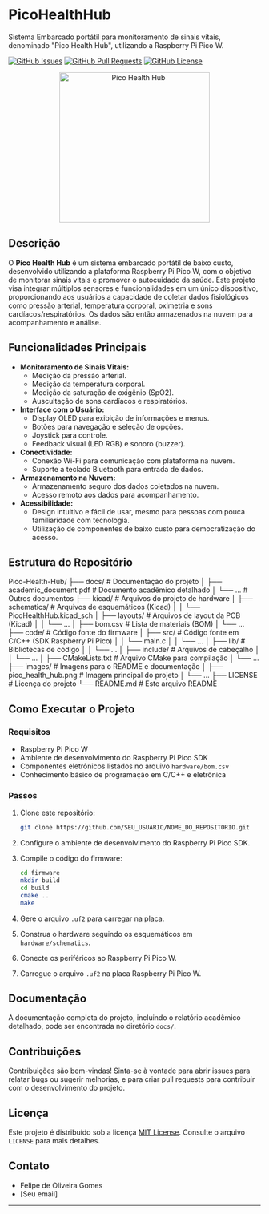 # PicoHealthHub
Sistema Embarcado portátil para monitoramento de sinais vitais, denominado "Pico Health Hub", utilizando a Raspberry Pi Pico W.

[![GitHub Issues](https://img.shields.io/github/issues/FelipeOlliver/PicoHealthHub?style=flat-square)](https://github.com/FelipeOlliver/PicoHealthHub/issues)
[![GitHub Pull Requests](https://img.shields.io/github/pulls/FelipeOlliver/PicoHealthHub?style=flat-square)](https://github.com/FelipeOlliver/PicoHealthHub/pulls)
[![GitHub License](https://img.shields.io/github/license/FelipeOlliver/PicoHealthHub?style=flat-square)](https://github.com/FelipeOlliver/PicoHealthHub/blob/main/LICENSE)

<p align="center">
 <img src = ![pico_health_hub_circuito-1](https://github.com/user-attachments/assets/3a3e1d5d-bdb3-43cc-b81f-520606365743) alt="Pico Health Hub" width="300">
</p>


## Descrição

O **Pico Health Hub** é um sistema embarcado portátil de baixo custo, desenvolvido utilizando a plataforma Raspberry Pi Pico W, com o objetivo de monitorar sinais vitais e promover o autocuidado da saúde. Este projeto visa integrar múltiplos sensores e funcionalidades em um único dispositivo, proporcionando aos usuários a capacidade de coletar dados fisiológicos como pressão arterial, temperatura corporal, oximetria e sons cardíacos/respiratórios. Os dados são então armazenados na nuvem para acompanhamento e análise.

## Funcionalidades Principais

*   **Monitoramento de Sinais Vitais:**
    *   Medição da pressão arterial.
    *   Medição da temperatura corporal.
    *   Medição da saturação de oxigênio (SpO2).
    *   Auscultação de sons cardíacos e respiratórios.
*   **Interface com o Usuário:**
    *   Display OLED para exibição de informações e menus.
    *   Botões para navegação e seleção de opções.
    *   Joystick para controle.
    *   Feedback visual (LED RGB) e sonoro (buzzer).
*   **Conectividade:**
    *   Conexão Wi-Fi para comunicação com plataforma na nuvem.
    *   Suporte a teclado Bluetooth para entrada de dados.
*   **Armazenamento na Nuvem:**
    *   Armazenamento seguro dos dados coletados na nuvem.
    *   Acesso remoto aos dados para acompanhamento.
*   **Acessibilidade:**
    *   Design intuitivo e fácil de usar, mesmo para pessoas com pouca familiaridade com tecnologia.
    *   Utilização de componentes de baixo custo para democratização do acesso.

## Estrutura do Repositório
Pico-Health-Hub/
├── docs/ # Documentação do projeto
│ ├── academic_document.pdf # Documento acadêmico detalhado
│ └── ... # Outros documentos
├── kicad/ # Arquivos do projeto de hardware
│ ├── schematics/ # Arquivos de esquemáticos (Kicad)
│ │ └── PicoHealthHub.kicad_sch
│ ├── layouts/ # Arquivos de layout da PCB (Kicad)
│ │ └── ...
│ ├── bom.csv # Lista de materiais (BOM)
│ └── ...
├── code/ # Código fonte do firmware
│ ├── src/ # Código fonte em C/C++ (SDK Raspberry Pi Pico)
│ │ └── main.c
│ │ └── ...
│ ├── lib/ # Bibliotecas de código
│ │ └── ...
│ ├── include/ # Arquivos de cabeçalho
│ │ └── ...
│ ├── CMakeLists.txt # Arquivo CMake para compilação
│ └── ...
├── images/ # Imagens para o README e documentação
│ ├── pico_health_hub.png # Imagem principal do projeto
│ └── ...
├── LICENSE # Licença do projeto
└── README.md # Este arquivo README

## Como Executar o Projeto

### Requisitos

*   Raspberry Pi Pico W
*   Ambiente de desenvolvimento do Raspberry Pi Pico SDK
*   Componentes eletrônicos listados no arquivo `hardware/bom.csv`
*   Conhecimento básico de programação em C/C++ e eletrônica

### Passos

1.  Clone este repositório:

    ```bash
    git clone https://github.com/SEU_USUARIO/NOME_DO_REPOSITORIO.git
    ```
2.  Configure o ambiente de desenvolvimento do Raspberry Pi Pico SDK.
3.  Compile o código do firmware:

    ```bash
    cd firmware
    mkdir build
    cd build
    cmake ..
    make
    ```
4.  Gere o arquivo `.uf2` para carregar na placa.
5.  Construa o hardware seguindo os esquemáticos em `hardware/schematics`.
6.  Conecte os periféricos ao Raspberry Pi Pico W.
7.  Carregue o arquivo `.uf2` na placa Raspberry Pi Pico W.

## Documentação

A documentação completa do projeto, incluindo o relatório acadêmico detalhado, pode ser encontrada no diretório `docs/`.

## Contribuições

Contribuições são bem-vindas! Sinta-se à vontade para abrir issues para relatar bugs ou sugerir melhorias, e para criar pull requests para contribuir com o desenvolvimento do projeto.

## Licença

Este projeto é distribuído sob a licença [MIT License](https://github.com/SEU_USUARIO/NOME_DO_REPOSITORIO/blob/main/LICENSE). Consulte o arquivo `LICENSE` para mais detalhes.

## Contato

*   Felipe de Oliveira Gomes
*   [Seu email]

---

